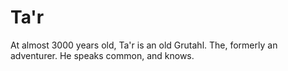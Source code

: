 # Ta'r

At almost 3000 years old, Ta'r is an old Grutahl.
The, formerly an adventurer. He speaks common, and
knows.
